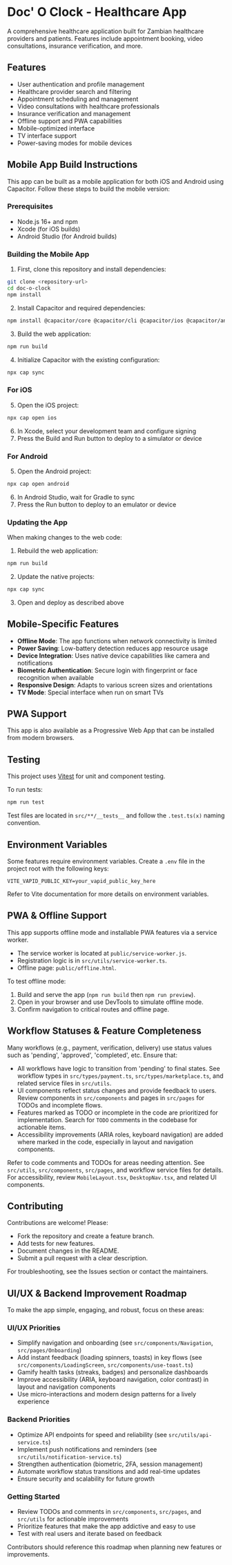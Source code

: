# Doc' O Clock - Healthcare App

A comprehensive healthcare application built for Zambian healthcare providers and patients. Features include appointment booking, video consultations, insurance verification, and more.

## Features

- User authentication and profile management
- Healthcare provider search and filtering
- Appointment scheduling and management
- Video consultations with healthcare professionals
- Insurance verification and management
- Offline support and PWA capabilities
- Mobile-optimized interface
- TV interface support
- Power-saving modes for mobile devices

## Mobile App Build Instructions

This app can be built as a mobile application for both iOS and Android using Capacitor. Follow these steps to build the mobile version:

### Prerequisites

- Node.js 16+ and npm
- Xcode (for iOS builds)
- Android Studio (for Android builds)

### Building the Mobile App

1. First, clone this repository and install dependencies:

```bash
git clone <repository-url>
cd doc-o-clock
npm install
```

2. Install Capacitor and required dependencies:

```bash
npm install @capacitor/core @capacitor/cli @capacitor/ios @capacitor/android @capacitor/app @capacitor/splash-screen @capacitor/local-notifications
```

3. Build the web application:

```bash
npm run build
```

4. Initialize Capacitor with the existing configuration:

```bash
npx cap sync
```

### For iOS

5. Open the iOS project:

```bash
npx cap open ios
```

6. In Xcode, select your development team and configure signing
7. Press the Build and Run button to deploy to a simulator or device

### For Android

5. Open the Android project:

```bash
npx cap open android
```

6. In Android Studio, wait for Gradle to sync
7. Press the Run button to deploy to an emulator or device

### Updating the App

When making changes to the web code:

1. Rebuild the web application:

```bash
npm run build
```

2. Update the native projects:

```bash
npx cap sync
```

3. Open and deploy as described above

## Mobile-Specific Features

- **Offline Mode**: The app functions when network connectivity is limited
- **Power Saving**: Low-battery detection reduces app resource usage
- **Device Integration**: Uses native device capabilities like camera and notifications
- **Biometric Authentication**: Secure login with fingerprint or face recognition when available
- **Responsive Design**: Adapts to various screen sizes and orientations
- **TV Mode**: Special interface when run on smart TVs

## PWA Support

This app is also available as a Progressive Web App that can be installed from modern browsers.

## Testing

This project uses [Vitest](https://vitest.dev/) for unit and component testing.

To run tests:

```bash
npm run test
```

Test files are located in `src/**/__tests__` and follow the `.test.ts(x)` naming convention.

## Environment Variables

Some features require environment variables. Create a `.env` file in the project root with the following keys:

```env
VITE_VAPID_PUBLIC_KEY=your_vapid_public_key_here
```

Refer to Vite documentation for more details on environment variables.

## PWA & Offline Support

This app supports offline mode and installable PWA features via a service worker.
- The service worker is located at `public/service-worker.js`.
- Registration logic is in `src/utils/service-worker.ts`.
- Offline page: `public/offline.html`.

To test offline mode:
1. Build and serve the app (`npm run build` then `npm run preview`).
2. Open in your browser and use DevTools to simulate offline mode.
3. Confirm navigation to critical routes and offline page.

## Workflow Statuses & Feature Completeness

Many workflows (e.g., payment, verification, delivery) use status values such as 'pending', 'approved', 'completed', etc. Ensure that:
- All workflows have logic to transition from 'pending' to final states. See workflow types in `src/types/payment.ts`, `src/types/marketplace.ts`, and related service files in `src/utils`.
- UI components reflect status changes and provide feedback to users. Review components in `src/components` and pages in `src/pages` for TODOs and incomplete flows.
- Features marked as TODO or incomplete in the code are prioritized for implementation. Search for `TODO` comments in the codebase for actionable items.
- Accessibility improvements (ARIA roles, keyboard navigation) are added where marked in the code, especially in layout and navigation components.

Refer to code comments and TODOs for areas needing attention. See `src/utils`, `src/components`, `src/pages`, and workflow service files for details. For accessibility, review `MobileLayout.tsx`, `DesktopNav.tsx`, and related UI components.

## Contributing

Contributions are welcome! Please:
- Fork the repository and create a feature branch.
- Add tests for new features.
- Document changes in the README.
- Submit a pull request with a clear description.

For troubleshooting, see the Issues section or contact the maintainers.

## UI/UX & Backend Improvement Roadmap

To make the app simple, engaging, and robust, focus on these areas:

### UI/UX Priorities
- Simplify navigation and onboarding (see `src/components/Navigation`, `src/pages/Onboarding`)
- Add instant feedback (loading spinners, toasts) in key flows (see `src/components/LoadingScreen`, `src/components/use-toast.ts`)
- Gamify health tasks (streaks, badges) and personalize dashboards
- Improve accessibility (ARIA, keyboard navigation, color contrast) in layout and navigation components
- Use micro-interactions and modern design patterns for a lively experience

### Backend Priorities
- Optimize API endpoints for speed and reliability (see `src/utils/api-service.ts`)
- Implement push notifications and reminders (see `src/utils/notification-service.ts`)
- Strengthen authentication (biometric, 2FA, session management)
- Automate workflow status transitions and add real-time updates
- Ensure security and scalability for future growth

### Getting Started
- Review TODOs and comments in `src/components`, `src/pages`, and `src/utils` for actionable improvements
- Prioritize features that make the app addictive and easy to use
- Test with real users and iterate based on feedback

Contributors should reference this roadmap when planning new features or improvements.
